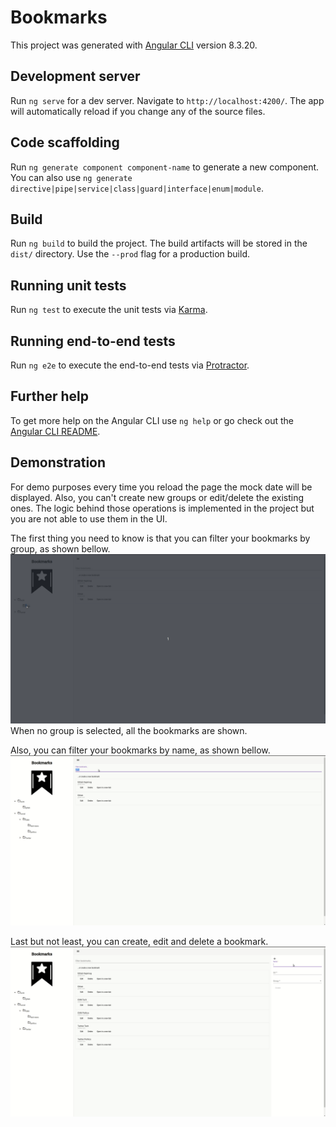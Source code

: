 # Bookmarks

This project was generated with [Angular CLI](https://github.com/angular/angular-cli) version 8.3.20.

## Development server

Run `ng serve` for a dev server. Navigate to `http://localhost:4200/`. The app will automatically reload if you change any of the source files.

## Code scaffolding

Run `ng generate component component-name` to generate a new component. You can also use `ng generate directive|pipe|service|class|guard|interface|enum|module`.

## Build

Run `ng build` to build the project. The build artifacts will be stored in the `dist/` directory. Use the `--prod` flag for a production build.

## Running unit tests

Run `ng test` to execute the unit tests via [Karma](https://karma-runner.github.io).

## Running end-to-end tests

Run `ng e2e` to execute the end-to-end tests via [Protractor](http://www.protractortest.org/).

## Further help

To get more help on the Angular CLI use `ng help` or go check out the [Angular CLI README](https://github.com/angular/angular-cli/blob/master/README.md).

## Demonstration

For demo purposes every time you reload the page the mock date will be displayed. 
Also, you can't create new groups or edit/delete the existing ones. The logic behind those operations is implemented in the project but you are not able to use them in the UI.

The first thing you need to know is that you can filter your bookmarks by group, as shown bellow. 
![](filter-groups.gif)
When no group is selected, all the bookmarks are shown.

Also, you can filter your bookmarks by name, as shown bellow.
![](filter-bookmarks.gif)

Last but not least, you can create, edit and delete a bookmark. 
![](bookmark-cud.gif)
